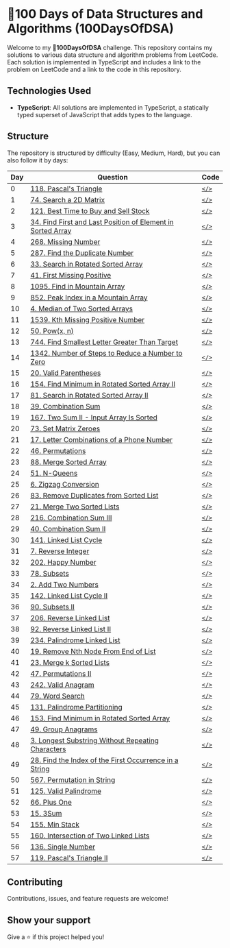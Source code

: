 # 🚀100 Days of Data Structures and Algorithms (100DaysOfDSA)

Welcome to my **🚀100DaysOfDSA** challenge. This repository contains my solutions to various data structure and algorithm problems from LeetCode. Each solution is implemented in TypeScript and includes a link to the problem on LeetCode and a link to the code in this repository.

## Technologies Used

- **TypeScript**: All solutions are implemented in TypeScript, a statically typed superset of JavaScript that adds types to the language.

## Structure

The repository is structured by difficulty (Easy, Medium, Hard), but you can also follow it by days:

| Day | Question | Code |
| --- | --- | --- |
| 0 | [118. Pascal's Triangle](https://leetcode.com/problems/pascals-triangle/) | [`</>`](/Easy/118%20Pascals%20Triangle.ts) |
| 1 | [74. Search a 2D Matrix](https://leetcode.com/problems/search-a-2d-matrix) | [`</>`](/Medium/74%20Search%20a%202D%20Matrix.ts) |
| 2 | [121. Best Time to Buy and Sell Stock](https://leetcode.com/problems/best-time-to-buy-and-sell-stock) | [`</>`](/Easy/121%20Best%20Time%20to%20Buy%20and%20Sell%20Stock.ts) |
| 3 | [34. Find First and Last Position of Element in Sorted Array](https://leetcode.com/problems/find-first-and-last-position-of-element-in-sorted-array) | [`</>`](/Medium/34%20Find%20First%20and%20Last%20Position%20of%20Element%20in%20Sorted%20Array.ts) |
| 4 | [268. Missing Number](https://leetcode.com/problems/missing-number) | [`</>`](/Easy/268%20Missing%20Number.ts) |
| 5 | [287. Find the Duplicate Number](https://leetcode.com/problems/find-the-duplicate-number) | [`</>`](/Medium/287%20Find%20the%20Duplicate%20Number.ts) |
| 6 | [33. Search in Rotated Sorted Array](https://leetcode.com/problems/search-in-rotated-sorted-array) | [`</>`](/Medium/33%20Search%20in%20Rotated%20Sorted%20Array.ts) |
| 7 | [41. First Missing Positive](https://leetcode.com/problems/first-missing-positive) | [`</>`](/Hard/41%20First%20Missing%20Positive.ts) |
| 8 | [1095. Find in Mountain Array](https://leetcode.com/problems/find-in-mountain-array/) | [`</>`](/Hard/1095%20Find%20in%20Mountain%20Array.ts) |
| 9 | [852. Peak Index in a Mountain Array](https://leetcode.com/problems/peak-index-in-a-mountain-array/description/) | [`</>`](/Medium/852%20Peak%20Index%20in%20a%20Mountain%20Array.ts) |
| 10 | [4. Median of Two Sorted Arrays](https://leetcode.com/problems/median-of-two-sorted-arrays/) | [`</>`](/Hard/4%20Median%20of%20Two%20Sorted%20Arrays.ts) |
| 11 | [1539. Kth Missing Positive Number](https://leetcode.com/problems/kth-missing-positive-number/description/) | [`</>`](/Easy/1539%20Kth%20Missing%20Positive%20Number.ts) |
| 12 | [50. Pow(x, n)](https://leetcode.com/problems/powx-n/description/) | [`</>`](</Medium//50%20Pow(x,%20n).ts>) |
| 13 | [744. Find Smallest Letter Greater Than Target](https://leetcode.com/problems/find-smallest-letter-greater-than-target/description/) | [`</>`](/Easy//744%20Find%20Smallest%20Letter%20Greater%20Than%20Target.ts) |
| 14 | [1342. Number of Steps to Reduce a Number to Zero](https://leetcode.com/problems/number-of-steps-to-reduce-a-number-to-zero/description/) | [`</>`](/Easy/1342%20Number%20of%20Steps%20to%20Reduce%20a%20Number%20to%20Zero.ts) |
| 15 | [20. Valid Parentheses](https://leetcode.com/problems/valid-parentheses/description/) | [`</>`](/Easy/20%20Valid%20Parentheses.ts) |
| 16 | [154. Find Minimum in Rotated Sorted Array II](https://leetcode.com/problems/find-minimum-in-rotated-sorted-array-ii/description/) | [`</>`](/Hard/154%20Find%20Minimum%20in%20Rotated%20Sorted%20Array%20II.ts) |
| 17 | [81. Search in Rotated Sorted Array II](https://leetcode.com/problems/search-in-rotated-sorted-array-ii/description/) | [`</>`](/Medium/81%20Search%20in%20Rotated%20Sorted%20Array%20II.ts) |
| 18 | [39. Combination Sum](https://leetcode.com/problems/combination-sum/description/) | [`</>`](/Medium/39%20Combination%20Sum.ts) |
| 19 | [167. Two Sum II - Input Array Is Sorted](https://leetcode.com/problems/two-sum-ii-input-array-is-sorted/description/) | [`</>`](/Medium/167%20Two%20Sum%20II%20-%20Input%20Array%20Is%20Sorted.ts) |
| 20 | [73. Set Matrix Zeroes](https://leetcode.com/problems/set-matrix-zeroes/description/) | [`</>`](/Medium//73%20Set%20Matrix%20Zeroes.ts) |
| 21 | [17. Letter Combinations of a Phone Number](https://leetcode.com/problems/letter-combinations-of-a-phone-number/description/) | [`</>`](/Medium//17%20Letter%20Combinations%20of%20a%20Phone%20Number.ts) |
| 22 | [46. Permutations](https://leetcode.com/problems/permutations/description/) | [`</>`](/Medium/46%20Permutations.ts) |
| 23 | [88. Merge Sorted Array](https://leetcode.com/problems/merge-sorted-array/description/) | [`</>`](/Easy/88%20Merge%20Sorted%20Array.ts) |
| 24 | [51. N-Queens](https://leetcode.com/problems/n-queens/description/) | [`</>`](/Hard/51%20N-Queens.ts) |
| 25 | [6. Zigzag Conversion](https://leetcode.com/problems/zigzag-conversion/description/) | [`</>`](/Medium/6%20Zigzag%20Conversion.ts) |
| 26 | [83. Remove Duplicates from Sorted List](https://leetcode.com/problems/remove-duplicates-from-sorted-list/description/) | [`</>`](/Easy/83%20Remove%20Duplicates%20from%20Sorted%20List.ts) |
| 27 | [21. Merge Two Sorted Lists](https://leetcode.com/problems/merge-two-sorted-lists/description/) | [`</>`](/Easy/21%20Merge%20Two%20Sorted%20Lists.ts) |
| 28 | [216. Combination Sum III](https://leetcode.com/problems/combination-sum-iii/description/) | [`</>`](/Medium/216%20Combination%20Sum%20III.ts) |
| 29 | [40. Combination Sum II](https://leetcode.com/problems/combination-sum-ii/description/) | [`</>`](/Medium/40%20Combination%20Sum%20II.ts) |
| 30 | [141. Linked List Cycle](https://leetcode.com/problems/linked-list-cycle/description/) | [`</>`](/Easy/141%20Linked%20List%20Cycle.ts) |
| 31 | [7. Reverse Integer](https://leetcode.com/problems/reverse-integer/description/) | [`</>`](/Medium/7%20Reverse%20Integer.ts) |
| 32 | [202. Happy Number](https://leetcode.com/problems/happy-number/description/) | [`</>`](/Easy/202%20Happy%20Number.ts) |
| 33 | [78. Subsets](https://leetcode.com/problems/subsets/description/) | [`</>`](/Medium/78%20Subsets.ts) |
| 34 | [2. Add Two Numbers](https://leetcode.com/problems/add-two-numbers/description/) | [`</>`](/Medium/2%20Add%20Two%20Numbers.ts) |
| 35 | [142. Linked List Cycle II](https://leetcode.com/problems/linked-list-cycle-ii/description/) | [`</>`](/Medium/142%20Linked%20List%20Cycle%20II.ts) |
| 36 | [90. Subsets II](https://leetcode.com/problems/subsets-ii/) | [`</>`](/Medium/90%20Subsets%20II.ts) |
| 37 | [206. Reverse Linked List](https://leetcode.com/problems/reverse-linked-list/description/) | [`</>`](/Easy/206%20Reverse%20Linked%20List.ts) |
| 38 | [92. Reverse Linked List II](https://leetcode.com/problems/reverse-linked-list-ii/description/) | [`</>`](/Medium/92%20Reverse%20Linked%20List%20II.ts) |
| 39 | [234. Palindrome Linked List](https://leetcode.com/problems/palindrome-linked-list/description/) | [`</>`](/Easy/234%20Palindrome%20Linked%20List.ts) |
| 40 | [19. Remove Nth Node From End of List](https://leetcode.com/problems/remove-nth-node-from-end-of-list/description/) | [`</>`](/Medium/19%20Remove%20Nth%20Node%20From%20End%20of%20List.ts) |
| 41 | [23. Merge k Sorted Lists](https://leetcode.com/problems/merge-k-sorted-lists/description/) | [`</>`](/Hard/23%20Merge%20K%20Sorted%20Lists.ts) |
| 42 | [47. Permutations II](https://leetcode.com/problems/permutations-ii/description/) | [`</>`](/Medium/47%20Permutations%20II.ts) |
| 43 | [242. Valid Anagram](https://leetcode.com/problems/valid-anagram/description/) | [`</>`](/Easy/242%20Valid%20Anagram.ts) |
| 44 | [79. Word Search](https://leetcode.com/problems/word-search/description/) | [`</>`](/Medium/79%20Word%20Search.ts) |
| 45 | [131. Palindrome Partitioning](https://leetcode.com/problems/palindrome-partitioning/description/) | [`</>`](/Medium/131%20Palindrome%20Partitioning.ts) |
| 46 | [153. Find Minimum in Rotated Sorted Array](https://leetcode.com/problems/find-minimum-in-rotated-sorted-array/description/) | [`</>`](/Medium/153%20Find%20Minimum%20in%20Rotated%20Sorted%20Array.ts) |
| 47 | [49. Group Anagrams](https://leetcode.com/problems/group-anagrams/description/) | [`</>`](/Medium/49%20Group%20Anagrams.ts) |
| 48 | [3. Longest Substring Without Repeating Characters](https://leetcode.com/problems/longest-substring-without-repeating-characters/description/) | [`</>`](/Medium/3%20Longest%20Substring%20Without%20Repeating%20Characters.ts) |
| 49 | [28. Find the Index of the First Occurrence in a String](https://leetcode.com/problems/find-the-index-of-the-first-occurrence-in-a-string/description/) | [`</>`](/Easy/28%20Find%20the%20Index%20of%20the%20First%20Occurrence%20in%20a%20String.ts) |
| 50 | [567. Permutation in String](https://leetcode.com/problems/permutation-in-string/description/) | [`</>`](/Medium/567%20Permutation%20in%20String.ts) |
| 51 | [125. Valid Palindrome](https://leetcode.com/problems/valid-palindrome/description/) | [`</>`](/Easy/125%20Valid%20Palindrome.ts) |
| 52 | [66. Plus One](https://leetcode.com/problems/plus-one/description/) | [`</>`](/Easy/66.%20Plus%20One.ts) |
| 53 | [15. 3Sum](https://leetcode.com/problems/plus-one/description/) | [`</>`](/Medium/15%203Sum.ts) |
| 54 | [155. Min Stack](https://leetcode.com/problems/min-stack/) | [`</>`](/Medium/155%20Min%20Stack.ts) |
| 55 | [160. Intersection of Two Linked Lists](https://leetcode.com/problems/intersection-of-two-linked-lists/description/) | [`</>`](/Easy/160%20Intersection%20of%20Two%20Linked%20Lists.ts) |
| 56 | [136. Single Number](https://leetcode.com/problems/single-number/description/) | [`</>`](/Easy/136%20Single%20Number.ts) |
| 57 | [119. Pascal's Triangle II](https://leetcode.com/problems/pascals-triangle-ii/description/) | [`</>`](/Easy/119%20Pascal's%20Triangle%20II.ts) |


## Contributing

Contributions, issues, and feature requests are welcome!

## Show your support

Give a ⭐️ if this project helped you!

